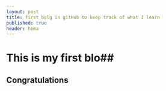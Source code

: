 ```yaml
---
layout: post
title: first bolg in gitHub to keep track of what I learn
published: true
header: hema
---
```


# This is my first blo##


## Congratulations
